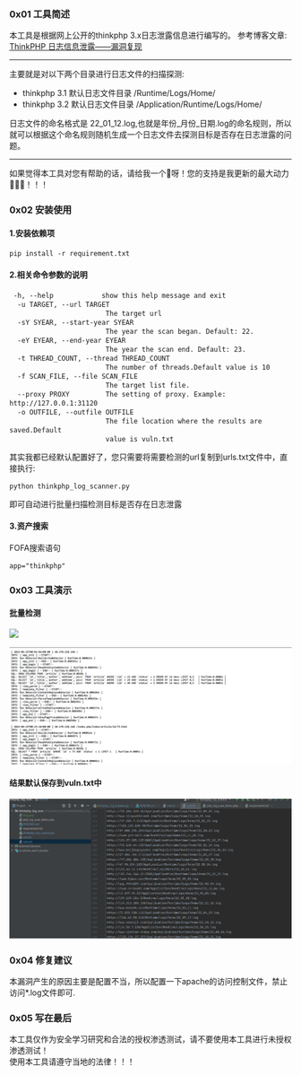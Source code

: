 ### 0x01 工具简述
本工具是根据网上公开的thinkphp 3.x日志泄露信息进行编写的。
参考博客文章:<br>
<a href='https://blog.csdn.net/weixin_40412037/article/details/113885372'>ThinkPHP 日志信息泄露——漏洞复现</a>
<hr>
主要就是对以下两个目录进行日志文件的扫描探测:

* thinkphp 3.1 默认日志文件目录 /Runtime/Logs/Home/
* thinkphp 3.2 默认日志文件目录 /Application/Runtime/Logs/Home/

日志文件的命名格式是 22_01_12.log,也就是年份_月份_日期.log的命名规则，所以就可以根据这个命名规则随机生成一个日志文件去探测目标是否存在日志泄露的问题。
<hr>
如果觉得本工具对您有帮助的话，请给我一个🌟呀！您的支持是我更新的最大动力🚀🚀🚀！！！

### 0x02 安装使用
#### 1.安装依赖项
```
pip install -r requirement.txt
```
#### 2.相关命令参数的说明
```
 -h, --help            show this help message and exit
  -u TARGET, --url TARGET
                        The target url
  -sY SYEAR, --start-year SYEAR
                        The year the scan began. Default: 22.
  -eY EYEAR, --end-year EYEAR
                        The year the scan end. Default: 23.
  -t THREAD_COUNT, --thread THREAD_COUNT
                        The number of threads.Default value is 10
  -f SCAN_FILE, --file SCAN_FILE
                        The target list file.
  --proxy PROXY         The setting of proxy. Example: http://127.0.0.1:31120
  -o OUTFILE, --outfile OUTFILE
                        The file location where the results are saved.Default
                        value is vuln.txt
```
其实我都已经默认配置好了，您只需要将需要检测的url复制到urls.txt文件中，直接执行:
```
python thinkphp_log_scanner.py
```
即可自动进行批量扫描检测目标是否存在日志泄露
#### 3.资产搜索
FOFA搜索语句
```
app="thinkphp"
```

### 0x03 工具演示
#### 批量检测
![](img/capture_20230110213149033.png)

![img.png](img/img.png)
#### 结果默认保存到vuln.txt中
![img_1.png](img/img_1.png)


### 0x04 修复建议
本漏洞产生的原因主要是配置不当，所以配置一下apache的访问控制文件，禁止访问*.log文件即可.

### 0x05 写在最后
本工具仅作为安全学习研究和合法的授权渗透测试，请不要使用本工具进行未授权渗透测试！<br>
使用本工具请遵守当地的法律！！！